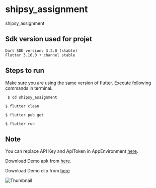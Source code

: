 # shipsy_assignment

shipsy_assignment

## Sdk version used for projet
    Dart SDK version: 3.2.0 (stable)
    Flutter 3.16.0 • channel stable



## Steps to run

  Make sure you are using the same version of flutter.
    Execute following commands in terminal.


``` $ cd shipsy_assignment```


``` $ flutter clean ```


``` $ flutter pub get ```


``` $ flutter run ```

    


## Note

You can replace API Key and ApiToken in AppEnvironment [here](https://github.com/Alabhya268/Shipsy-Assignment/blob/main/lib/app_environment/app_environment.dart).

Download Demo apk from [here](https://github.com/Alabhya268/Shipsy-Assignment/raw/laptop/demo/shipsy_assignment.apk).



Download Demo clip from [here](https://github.com/Alabhya268/Shipsy-Assignment/raw/laptop/demo/shipsy_assignment_clip.MP4)


![Thumbnail](https://github.com/Alabhya268/Shipsy-Assignment/blob/laptop/demo/shipsy_thumbnail.png?raw=true)

